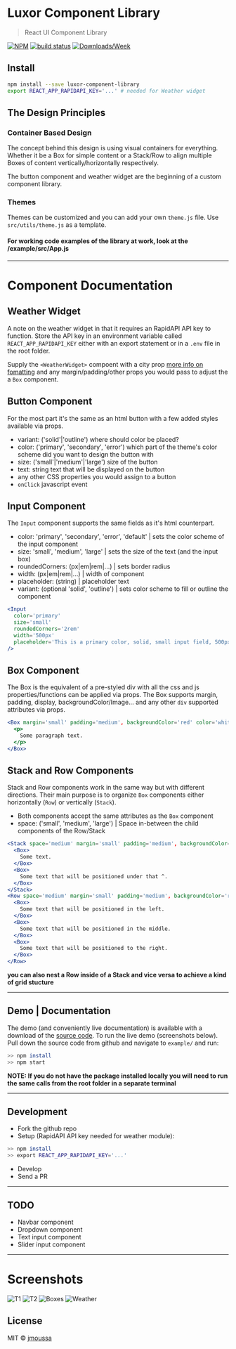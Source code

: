 # Luxor Component Library

> React UI Component Library

[![NPM](https://img.shields.io/npm/v/luxor-component-library)](https://www.npmjs.com/package/luxor-component-library) [![build status](https://img.shields.io/travis/com/jmoussa/luxor-component-library?label=Build%20Status)](https://travis-ci.com/github/jmoussa/luxor-component-library/builds/) [![Downloads/Week](https://img.shields.io/npm/dw/luxor-component-library)](https://www.npmjs.com/package/luxor-component-library)

## Install

```bash
npm install --save luxor-component-library
export REACT_APP_RAPIDAPI_KEY='...' # needed for Weather widget
```

## The Design Principles

### Container Based Design

The concept behind this design is using visual containers for everything. 
Whether it be a Box for simple content or a Stack/Row to align multiple Boxes of content vertically/horizontally respectively. 

The button component and weather widget are the beginning of a custom component library.

### Themes

Themes can be customized and you can add your own `theme.js` file. 
Use `src/utils/theme.js` as a template.

#### For working code examples of the library at work, look at the /example/src/App.js

---

# Component Documentation 

## Weather Widget

A note on the weather widget in that it requires an RapidAPI API key to function. Store the API key in an environment variable called `REACT_APP_RAPIDAPI_KEY` either with an export statement or in a `.env` file in the root folder.

Supply the `<WeatherWidget>` compoent with a city prop [more info on fomatting]() and any margin/padding/other props you would pass to adjust the a `Box` component. 


## Button Component

For the most part it's the same as an html button with a few added styles available via props.
- variant: ('solid'|'outline') where should color be placed?
- color: ('primary', 'secondary', 'error') which part of the theme's color scheme did you want to design the button with
- size: ('small'|'medium'|'large') size of the button
- text: string text that will be displayed on the button 
- any other CSS properties you would assign to a button
- `onClick` javascript event 

## Input Component

The  `Input` component supports the same fields as it's html counterpart.
- color: 'primary', 'secondary', 'error', 'default' | sets the color scheme of the input component
- size: 'small', 'medium', 'large' | sets the size of the text (and the input box)
- roundedCorners: (px|em|rem|...) | sets border radius
- width: (px|em|rem|...) | width of component
- placeholder: (string) | placeholder text
- variant: (optional 'solid', 'outline') | sets color scheme to fill or outline the component

```jsx
<Input
  color='primary'
  size='small'
  roundedCorners='2rem'
  width='500px'
  placeholder='This is a primary color, solid, small input field, 500px wide'
/>
```

## Box Component

The Box is the equivalent of a pre-styled div with all the css and js properties/functions can be applied via props.
The Box supports margin, padding, display, backgroundColor/Image... and any other `div` supported attributes via props.
```jsx
<Box margin='small' padding='medium', backgroundColor='red' color='white' display='block'>
  <p>
    Some paragraph text. 
  </p>
</Box>
```

## Stack and Row Components

Stack and Row components work in the same way but with different directions. 
Their main purpose is to organize `Box` components either horizontally (`Row`) or vertically (`Stack`).
- Both components accept the same attributes as the `Box` component
- space: ('small', 'medium', 'large') | Space in-between the child components of the Row/Stack 
```jsx
<Stack space='medium' margin='small' padding='medium', backgroundColor='red' color='white' display='block'>
  <Box>
    Some text. 
  </Box>
  <Box>
    Some text that will be positioned under that ^. 
  </Box>
</Stack>
<Row space='medium' margin='small' padding='medium', backgroundColor='red' color='white' display='block'>
  <Box>
    Some text that will be positioned in the left. 
  </Box> 
  <Box>
    Some text that will be positioned in the middle. 
  </Box>
  <Box>
    Some text that will be positioned to the right. 
  </Box>
</Row>
```
__you can also nest a Row inside of a Stack and vice versa to achieve a kind of grid stucture__

---

## Demo | Documentation
The demo (and conveniently live documentation) is available with a download of the [source code](https://github.com/jmoussa/luxor-component-library).
To run the live demo (screenshots below). Pull down the source code from github and navigate to `example/` and run:
```bash
>> npm install
>> npm start
```
**NOTE: If you do not have the package installed locally you will need to run the same calls from the root folder in a separate terminal**

---

## Development

- Fork the github repo
- Setup (RapidAPI API key needed for weather module):
```bash
>> npm install
>> export REACT_APP_RAPIDAPI_KEY='...' 
```
- Develop
- Send a PR

--- 

## TODO

- Navbar component
- Dropdown component
- Text input component
- Slider input component

---

# Screenshots

![T1](./screenshots/1.jpg?raw=true)
![T2](./screenshots/2.jpg?raw=true)
![Boxes](./screenshots/Boxes.jpg?raw=true)
![Weather](./screenshots/weather.jpg?raw=true)

## License

MIT © [jmoussa](https://github.com/jmoussa)
